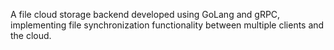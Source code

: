 A file cloud storage backend developed using GoLang and gRPC, implementing file synchronization functionality between multiple clients and the cloud.
